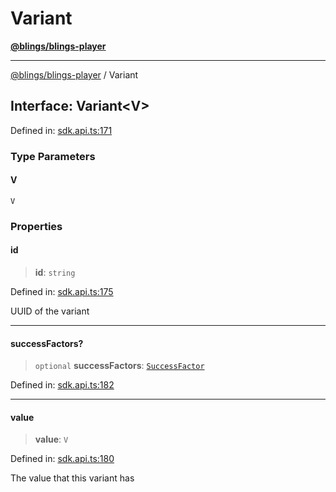 # Variant

[**@blings/blings-player**](../../)

***

[@blings/blings-player](../globals.md) / Variant

## Interface: Variant\<V>

Defined in: [sdk.api.ts:171](https://bitbucket.org/blingsio/player/src/e9d4e5a1bf54c48bcb6663f1308cce3af89efa76/src/SDK/sdk.api.ts#lines-171)

### Type Parameters

#### V

`V`

### Properties

#### id

> **id**: `string`

Defined in: [sdk.api.ts:175](https://bitbucket.org/blingsio/player/src/e9d4e5a1bf54c48bcb6663f1308cce3af89efa76/src/SDK/sdk.api.ts#lines-175)

UUID of the variant

***

#### successFactors?

> `optional` **successFactors**: [`SuccessFactor`](SuccessFactor.md)

Defined in: [sdk.api.ts:182](https://bitbucket.org/blingsio/player/src/e9d4e5a1bf54c48bcb6663f1308cce3af89efa76/src/SDK/sdk.api.ts#lines-182)

***

#### value

> **value**: `V`

Defined in: [sdk.api.ts:180](https://bitbucket.org/blingsio/player/src/e9d4e5a1bf54c48bcb6663f1308cce3af89efa76/src/SDK/sdk.api.ts#lines-180)

The value that this variant has
